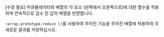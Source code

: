 [수정 필요]
어큐뮬레이터와 배열의 각 요소 (왼쪽에서 오른쪽으로)에 대한 함수를 적용하여 연속적으로 감소 된 값의 배열을 반환합니다.

-`array.prototype.reduce ()`를 사용하여 주어진 기능을 주어진 배열에 적용하여 각 새로운 결과를 저장하십시오.
